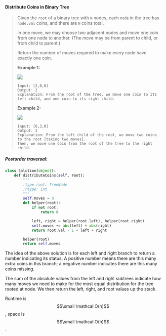 #### Distribute Coins in Binary Tree

> Given the `root` of a binary tree with `N` nodes, each `node` in the tree has `node.val` coins, and there are `N` coins total.
>
> In one move, we may choose two adjacent nodes and move one coin from one node to another.  \(The move may be from parent to child, or from child to parent.\)
>
> Return the number of moves required to make every node have exactly one coin.
>
> **Example 1:**
>
> ![](https://assets.leetcode.com/uploads/2019/01/18/tree1.png)
>
> ```
> Input: [3,0,0]
> Output: 2
> Explanation: From the root of the tree, we move one coin to its left child, and one coin to its right child.
> ```
>
> **Example 2:**
>
> ![](https://assets.leetcode.com/uploads/2019/01/18/tree2.png)
>
> ```
> Input: [0,3,0]
> Output: 3
> Explanation: From the left child of the root, we move two coins to the root [taking two moves].  
> Then, we move one coin from the root of the tree to the right child.
> ```

##### Postorder traversal:

```py
class Solution(object):
    def distributeCoins(self, root):
        """
        :type root: TreeNode
        :rtype: int
        """
        self.moves = 0
        def helper(root):
            if not root:
                return 0

            left, right = helper(root.left), helper(root.right)
            self.moves += abs(left) + abs(right)
            return root.val - 1 + left + right

        helper(root)
        return self.moves
```

The idea of the above solution is for each left and right branch to return a number indicating its status. A positive number means there are this many extra coins in this branch; a negative number indicates there are this many coins missing. 

The sum of the absolute values from the left and right subtrees indicate how many moves we need to make for the most equal distribution for the tree rooted at node. We then return the left, right, and root values up the stack.

Runtime is $$\small \mathcal O(n)$$, space is $$\small \mathcal O(h)$$.

